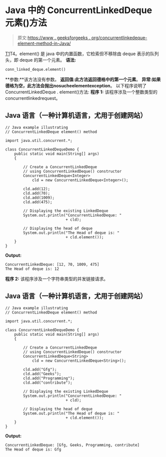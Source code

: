 # Java 中的 ConcurrentLinkedDeque 元素()方法

> 原文:[https://www . geeksforgeeks . org/concurrentlinkedeque-element-method-in-Java/](https://www.geeksforgeeks.org/concurrentlinkeddeque-element-method-in-java/)

[T1](https://www.geeksforgeeks.org/concurrentlinkeddeque-in-java-with-examples/)T4。element() 是 java 中的内置函数，它检索但不移除由 deque 表示的队列头，即 deque 的第一个元素。
**语法:**

```
conn_linked_deque.element()
```

**参数:**该方法没有参数。
**返回值:**此方法返回德格中的**第一个元素**。
**异常:**如果德格为空，此方法会抛出**nosucheelementexception**。
以下程序说明了 ConcurrentLinkedDeque . element()方法:
**程序 1:** 该程序涉及一个整数类型的 concurrentlinkedrequest。

## Java 语言（一种计算机语言，尤用于创建网站）

```
// Java example illustrating
// ConcurrentLinkedDeque element() method

import java.util.concurrent.*;

class ConcurrentLinkedDequeDemo {
    public static void main(String[] args)
    {

        // Create a ConcurrentLinkedDeque
        // using ConcurrentLinkedDeque() constructor
        ConcurrentLinkedDeque<Integer>
            cld = new ConcurrentLinkedDeque<Integer>();

        cld.add(12);
        cld.add(70);
        cld.add(1009);
        cld.add(475);

        // Displaying the existing LinkedDeque
        System.out.println("ConcurrentLinkedDeque: "
                           + cld);

        // Displaying the head of deque
        System.out.println("The Head of deque is: "
                           + cld.element());
    }
}
```

**Output:** 

```
ConcurrentLinkedDeque: [12, 70, 1009, 475]
The Head of deque is: 12
```

**程序 2:** 该程序涉及一个字符串类型的并发链接请求。

## Java 语言（一种计算机语言，尤用于创建网站）

```
// Java example illustrating
// ConcurrentLinkedDeque element() method

import java.util.concurrent.*;

class ConcurrentLinkedDequeDemo {
    public static void main(String[] args)
    {

        // Create a ConcurrentLinkedDeque
        // using ConcurrentLinkedDeque() constructor
        ConcurrentLinkedDeque<String>
            cld = new ConcurrentLinkedDeque<String>();

        cld.add("Gfg");
        cld.add("Geeks");
        cld.add("Programming");
        cld.add("contribute");

        // Displaying the existing LinkedDeque
        System.out.println("ConcurrentLinkedDeque: "
                           + cld);

        // Displaying the head of deque
        System.out.println("The Head of deque is: "
                           + cld.element());
    }
}
```

**Output:** 

```
ConcurrentLinkedDeque: [Gfg, Geeks, Programming, contribute]
The Head of deque is: Gfg
```